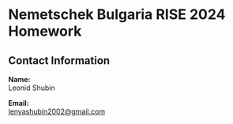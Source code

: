 # Nemetschek Bulgaria RISE 2024 Homework

## Contact Information

**Name:**  
Leonid Shubin

**Email:**  
[lenyashubin2002@gmail.com](mailto:lenyashubin2002@gmail.com)